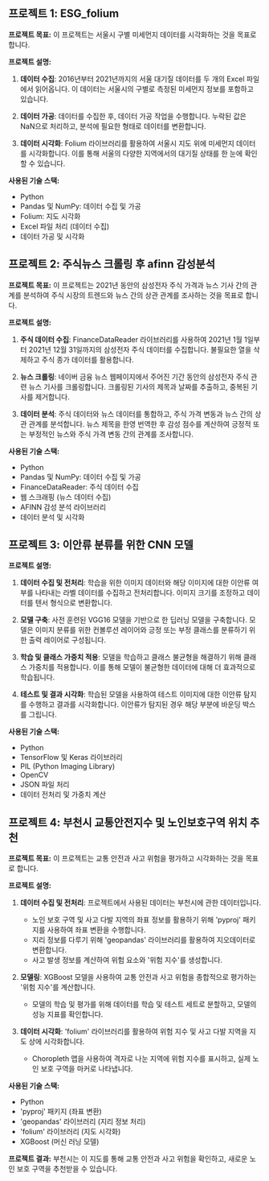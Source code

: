## 프로젝트 1: ESG_folium


**프로젝트 목표:** 이 프로젝트는 서울시 구별 미세먼지 데이터를 시각화하는 것을 목표로 합니다.

**프로젝트 설명:** 

1. **데이터 수집**: 2016년부터 2021년까지의 서울 대기질 데이터를 두 개의 Excel 파일에서 읽어옵니다. 이 데이터는 서울시의 구별로 측정된 미세먼지 정보를 포함하고 있습니다.

2. **데이터 가공**: 데이터를 수집한 후, 데이터 가공 작업을 수행합니다. 누락된 값은 NaN으로 처리하고, 분석에 필요한 형태로 데이터를 변환합니다.

3. **데이터 시각화**: Folium 라이브러리를 활용하여 서울시 지도 위에 미세먼지 데이터를 시각화합니다. 이를 통해 서울의 다양한 지역에서의 대기질 상태를 한 눈에 확인할 수 있습니다.

**사용된 기술 스택:**
- Python
- Pandas 및 NumPy: 데이터 수집 및 가공
- Folium: 지도 시각화
- Excel 파일 처리 (데이터 수집)
- 데이터 가공 및 시각화

## 프로젝트 2: 주식뉴스 크롤링 후 afinn 감성분석


**프로젝트 목표:** 이 프로젝트는 2021년 동안의 삼성전자 주식 가격과 뉴스 기사 간의 관계를 분석하여 주식 시장의 트렌드와 뉴스 간의 상관 관계를 조사하는 것을 목표로 합니다.

**프로젝트 설명:** 

1. **주식 데이터 수집**: FinanceDataReader 라이브러리를 사용하여 2021년 1월 1일부터 2021년 12월 31일까지의 삼성전자 주식 데이터를 수집합니다. 불필요한 열을 삭제하고 주식 종가 데이터를 활용합니다.

2. **뉴스 크롤링**: 네이버 금융 뉴스 웹페이지에서 주어진 기간 동안의 삼성전자 주식 관련 뉴스 기사를 크롤링합니다. 크롤링된 기사의 제목과 날짜를 추출하고, 중복된 기사를 제거합니다.

3. **데이터 분석**: 주식 데이터와 뉴스 데이터를 통합하고, 주식 가격 변동과 뉴스 간의 상관 관계를 분석합니다. 뉴스 제목을 한영 번역한 후 감성 점수를 계산하여 긍정적 또는 부정적인 뉴스와 주식 가격 변동 간의 관계를 조사합니다.

**사용된 기술 스택:**
- Python
- Pandas 및 NumPy: 데이터 수집 및 가공
- FinanceDataReader: 주식 데이터 수집
- 웹 스크래핑 (뉴스 데이터 수집)
- AFINN 감성 분석 라이브러리
- 데이터 분석 및 시각화

## 프로젝트 3: 이안류 분류를 위한 CNN 모델


**프로젝트 설명:**

1. **데이터 수집 및 전처리**: 학습을 위한 이미지 데이터와 해당 이미지에 대한 이안류 여부를 나타내는 라벨 데이터를 수집하고 전처리합니다. 이미지 크기를 조정하고 데이터를 텐서 형식으로 변환합니다.

2. **모델 구축**: 사전 훈련된 VGG16 모델을 기반으로 한 딥러닝 모델을 구축합니다. 모델은 이미지 분류를 위한 컨볼루션 레이어와 긍정 또는 부정 클래스를 분류하기 위한 출력 레이어로 구성됩니다.

3. **학습 및 클래스 가중치 적용**: 모델을 학습하고 클래스 불균형을 해결하기 위해 클래스 가중치를 적용합니다. 이를 통해 모델이 불균형한 데이터에 대해 더 효과적으로 학습됩니다.

4. **테스트 및 결과 시각화**: 학습된 모델을 사용하여 테스트 이미지에 대한 이안류 탐지를 수행하고 결과를 시각화합니다. 이안류가 탐지된 경우 해당 부분에 바운딩 박스를 그립니다.

**사용된 기술 스택:**
- Python
- TensorFlow 및 Keras 라이브러리
- PIL (Python Imaging Library)
- OpenCV
- JSON 파일 처리
- 데이터 전처리 및 가중치 계산



## 프로젝트 4: 부천시 교통안전지수 및 노인보호구역 위치 추천

**프로젝트 목표:** 이 프로젝트는 교통 안전과 사고 위험을 평가하고 시각화하는 것을 목표로 합니다.

**프로젝트 설명:**

1. **데이터 수집 및 전처리**: 프로젝트에서 사용된 데이터는 부천시에 관한 데이터입니다.
   - 노인 보호 구역 및 사고 다발 지역의 좌표 정보를 활용하기 위해 'pyproj' 패키지를 사용하여 좌표 변환을 수행합니다.
   - 지리 정보를 다루기 위해 'geopandas' 라이브러리를 활용하여 지오데이터로 변환합니다.
   - 사고 발생 정보를 계산하여 위험 요소와 '위험 지수'를 생성합니다.

2. **모델링**: XGBoost 모델을 사용하여 교통 안전과 사고 위험을 종합적으로 평가하는 '위험 지수'를 계산합니다.
   - 모델의 학습 및 평가를 위해 데이터를 학습 및 테스트 세트로 분할하고, 모델의 성능 지표를 확인합니다.

3. **데이터 시각화**: 'folium' 라이브러리를 활용하여 위험 지수 및 사고 다발 지역을 지도 상에 시각화합니다.
   - Choropleth 맵을 사용하여 격자로 나눈 지역에 위험 지수를 표시하고, 실제 노인 보호 구역을 마커로 나타냅니다.

**사용된 기술 스택:**
- Python
- 'pyproj' 패키지 (좌표 변환)
- 'geopandas' 라이브러리 (지리 정보 처리)
- 'folium' 라이브러리 (지도 시각화)
- XGBoost (머신 러닝 모델)

**프로젝트 결과:** 부천시는 이 지도를 통해 교통 안전과 사고 위험을 확인하고, 새로운 노인 보호 구역을 추천받을 수 있습니다.
